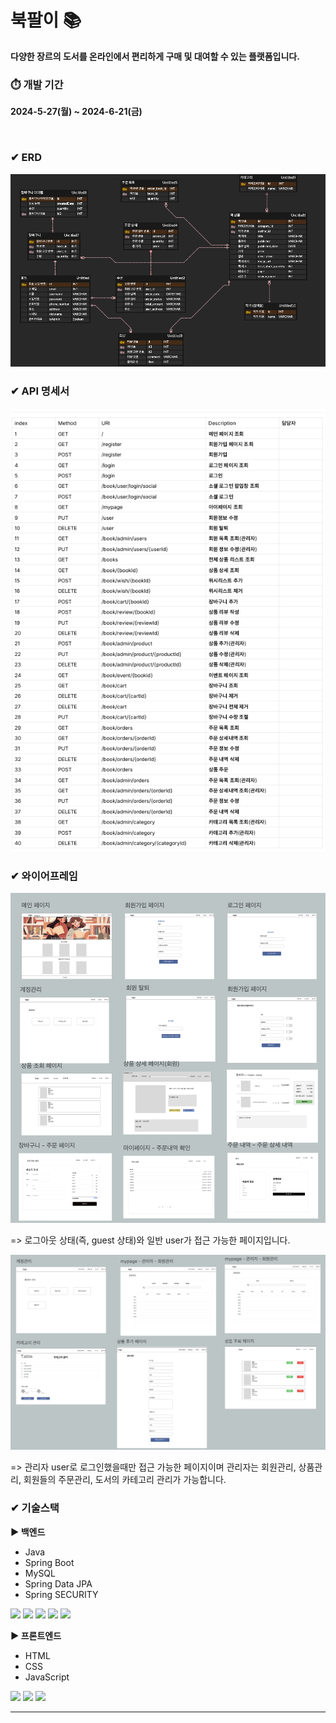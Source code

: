# 북팔이 📚
**다양한 장르의 도서를 온라인에서 편리하게 구매 및 대여할 수 있는 플랫폼입니다.**


### ⏱️ 개발 기간
**2024-5-27(월) ~ 2024-6-21(금)**

<br />


### ✔︎ ERD
![erd.png](src/main/resources/images/erd.png)


### ✔︎ API 명세서
![api.png](src/main/resources/images/api.png)


### ✔︎ 와이어프레임
![wireFrame1.png](src/main/resources/images/wireFrame1.png)

=> 로그아웃 상태(즉, guest 상태)와 일반 user가 접근 가능한 페이지입니다.

![wireFrame2.png](src/main/resources/images/wireFrame2.png)

=> 관리자 user로 로그인했을때만 접근 가능한 페이지이며 관리자는 회원관리, 상품관리, 회원들의 주문관리, 도서의 카테고리 관리가 가능합니다.


### ✔︎ 기술스택
**► 백엔드**
- Java
- Spring Boot
- MySQL
- Spring Data JPA
- Spring SECURITY

<img src="https://img.shields.io/badge/java-007396?style=for-the-badge&logo=java&logoColor=white">
<img src="https://img.shields.io/badge/springboot-6DB33F?style=for-the-badge&logo=springboot&logoColor=white">
<img src="https://img.shields.io/badge/MySQL-4479A1?style=for-the-badge&logo=mysql&logoColor=white">
<img src="https://img.shields.io/badge/Spring%20Data%20JPA-6DB33F?style=for-the-badge&logo=spring&logoColor=white">
<img src="https://img.shields.io/badge/Spring%20Security-6DB33F?style=for-the-badge&logo=spring-security&logoColor=white">

**► 프론트엔드**
- HTML
- CSS
- JavaScript

<img src="https://img.shields.io/badge/html-E34F26?style=for-the-badge&logo=html5&logoColor=white">
<img src="https://img.shields.io/badge/css-1572B6?style=for-the-badge&logo=css3&logoColor=white"> 
<img src="https://img.shields.io/badge/JavaScript-F7DF1E?style=for-the-badge&logo=javascript&logoColor=black"> <br>


---





